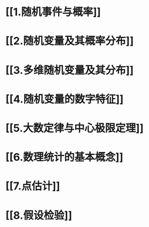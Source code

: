 # [[1.随机事件与概率]]

# [[2.随机变量及其概率分布]]

# [[3.多维随机变量及其分布]]

# [[4.随机变量的数字特征]]

# [[5.大数定律与中心极限定理]]

# [[6.数理统计的基本概念]]

# [[7.点估计]]

# [[8.假设检验]]